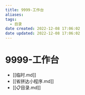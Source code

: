 ```yaml
---
title: 9999-工作台
aliases:
tags:
  - 目录
date created: 2022-12-08 17:06:02
date updated: 2022-12-08 17:06:02
---
```


# 9999-工作台

- [[临时.md]]
- [[省拼达小程序.md]]
- [[📋目录.md]]

